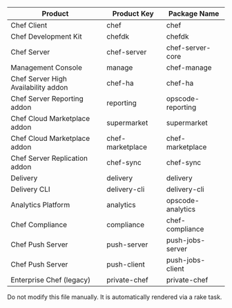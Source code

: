 | Product | Product Key  | Package Name |
| ------- | ------------ | ------------ |
| Chef Client | chef | chef |
| Chef Development Kit | chefdk | chefdk |
| Chef Server | chef-server | chef-server-core |
| Management Console | manage | chef-manage |
| Chef Server High Availability addon | chef-ha | chef-ha |
| Chef Server Reporting addon | reporting | opscode-reporting |
| Chef Cloud Marketplace addon | supermarket | supermarket |
| Chef Cloud Marketplace addon | chef-marketplace | chef-marketplace |
| Chef Server Replication addon | chef-sync | chef-sync |
| Delivery | delivery | delivery |
| Delivery CLI | delivery-cli | delivery-cli |
| Analytics Platform | analytics | opscode-analytics |
| Chef Compliance | compliance | chef-compliance |
| Chef Push Server | push-server | push-jobs-server |
| Chef Push Server | push-client | push-jobs-client |
| Enterprise Chef (legacy) | private-chef | private-chef |

Do not modify this file manually. It is automatically rendered via a rake task.
